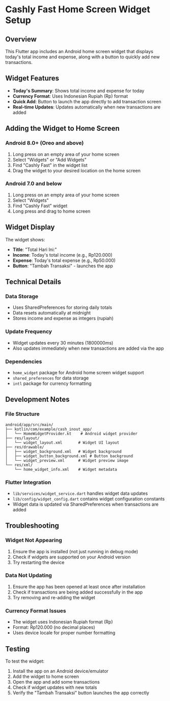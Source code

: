 # Cashly Fast Home Screen Widget Setup

## Overview
This Flutter app includes an Android home screen widget that displays today's total income and expense, along with a button to quickly add new transactions.

## Widget Features
- **Today's Summary**: Shows total income and expense for today
- **Currency Format**: Uses Indonesian Rupiah (Rp) format
- **Quick Add**: Button to launch the app directly to add transaction screen
- **Real-time Updates**: Updates automatically when new transactions are added

## Adding the Widget to Home Screen

### Android 8.0+ (Oreo and above)
1. Long press on an empty area of your home screen
2. Select "Widgets" or "Add Widgets"
3. Find "Cashly Fast" in the widget list
4. Drag the widget to your desired location on the home screen

### Android 7.0 and below
1. Long press on an empty area of your home screen
2. Select "Widgets"
3. Find "Cashly Fast" widget
4. Long press and drag to home screen

## Widget Display
The widget shows:
- **Title**: "Total Hari Ini:"
- **Income**: Today's total income (e.g., Rp120.000)
- **Expense**: Today's total expense (e.g., Rp50.000)
- **Button**: "Tambah Transaksi" - launches the app

## Technical Details

### Data Storage
- Uses SharedPreferences for storing daily totals
- Data resets automatically at midnight
- Stores income and expense as integers (rupiah)

### Update Frequency
- Widget updates every 30 minutes (1800000ms)
- Also updates immediately when new transactions are added via the app

### Dependencies
- `home_widget` package for Android home screen widget support
- `shared_preferences` for data storage
- `intl` package for currency formatting

## Development Notes

### File Structure
```
android/app/src/main/
├── kotlin/com/example/cash_inout_app/
│   └── HomeWidgetProvider.kt    # Android widget provider
├── res/layout/
│   └── widget_layout.xml       # Widget UI layout
├── res/drawable/
│   ├── widget_background.xml   # Widget background
│   ├── widget_button_background.xml # Button background
│   └── widget_preview.xml      # Widget preview image
└── res/xml/
    └── home_widget_info.xml    # Widget metadata
```

### Flutter Integration
- `lib/services/widget_service.dart` handles widget data updates
- `lib/config/widget_config.dart` contains widget configuration constants
- Widget data is updated via SharedPreferences when transactions are added

## Troubleshooting

### Widget Not Appearing
1. Ensure the app is installed (not just running in debug mode)
2. Check if widgets are supported on your Android version
3. Try restarting the device

### Data Not Updating
1. Ensure the app has been opened at least once after installation
2. Check if transactions are being added successfully in the app
3. Try removing and re-adding the widget

### Currency Format Issues
- The widget uses Indonesian Rupiah format (Rp)
- Format: Rp120.000 (no decimal places)
- Uses device locale for proper number formatting

## Testing
To test the widget:
1. Install the app on an Android device/emulator
2. Add the widget to home screen
3. Open the app and add some transactions
4. Check if widget updates with new totals
5. Verify the "Tambah Transaksi" button launches the app correctly